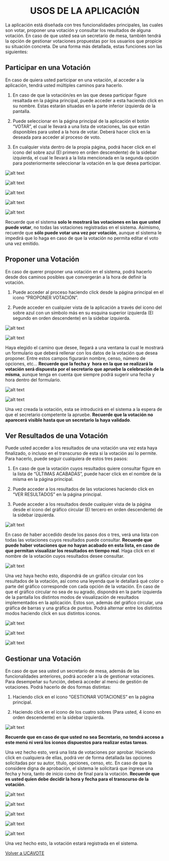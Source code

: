 <h1 align="center">USOS DE LA APLICACIÓN</h1>

La aplicación está diseñada con tres funcionalidades principales, las cuales son votar,
proponer una votación y consultar los resultados de alguna votación. En caso de que usted
sea un secretario de mesa, también tendrá la opción de gestionar votaciones propuestas por
los usuarios que propicie su situación concreta. De una forma más detallada, estas
funciones son las siguientes:

## Participar en una Votación
En caso de quiera usted participar en una votación, al acceder a la aplicación, tendrá usted
múltiples caminos para hacerlo.
1. En caso de que la votación/es en las que desea participar figure resaltada en la
página principal, puede acceder a esta haciendo click en su nombre. Estas estarán
situadas en la parte inferior izquierda de la pantalla.

2. Puede seleccionar en la página principal de la aplicación el botón “VOTAR”, el cual le
llevará a una lista de votaciones, las que están disponibles para usted a la hora de
votar. Deberá hacer click en la deseada para acceder al proceso de voto.

3. En cualquier vista dentro de la propia página, podrá hacer click en el icono del sobre
azul (El primero en orden descendente) de la sidebar izquierda, el cual le llevará a la
lista mencionada en la segunda opción para posteriormente seleccionar la votación
en la que desea participar.

![alt text](imagenes_manual/Diapositiva2.PNG)

![alt text](imagenes_manual/Diapositiva3.PNG)

![alt text](imagenes_manual/Diapositiva4.PNG)

![alt text](imagenes_manual/Diapositiva5.PNG)

![alt text](imagenes_manual/Diapositiva6.PNG)

Recuerde que el sistema **solo le mostrará las votaciones en las que usted puede votar**,
no todas las votaciones registradas en el sistema. Asimismo, recuerde que **sólo puede
votar una vez por votación**, aunque el sistema le impedirá que lo haga en caso de que la
votación no permita editar el voto una vez emitido.

## Proponer una Votación
En caso de querer proponer una votación en el sistema, podrá hacerlo desde dos caminos
posibles que convergerán a la hora de definir la votación.

1. Puede acceder al proceso haciendo click desde la página principal en el icono
“PROPONER VOTACIÓN”.

2. Puede acceder en cualquier vista de la aplicación a través del icono del sobre azul
con un símbolo más en su esquina superior izquierda (El segundo en orden
descendente) en la sidebar izquierda.

![alt text](imagenes_manual/Diapositiva8.PNG)

![alt text](imagenes_manual/Diapositiva9.PNG)

Haya elegido el camino que desee, llegará a una ventana la cual le mostrará un formulario
que deberá rellenar con los datos de la votación que desea proponer. Entre estos campos
figurarán nombre, censo, número de opciones, etc… **Recuerde que la fecha y  hora en la
que se realizará la votación será dispuesta por el secretario que apruebe la
celebración de la misma**, aunque tenga en cuenta que siempre podrá sugerir una fecha y
hora dentro del formulario.

![alt text](imagenes_manual/Diapositiva10.PNG)

![alt text](imagenes_manual/Diapositiva11.PNG)

Una vez creada la votación, esta se introducirá en el sistema a la espera de que el
secretario competente la apruebe. **Recuerde que la votación no aparecerá visible hasta
que un secretario la haya validado**.

## Ver Resultados de una Votación
Puede usted acceder a los resultados de una votación una vez esta haya finalizado, o
incluso en el transcurso de esta si la votación así lo permite. Para hacerlo, puede seguir
cualquiera de estos tres pasos:

1. En caso de que la votación cuyos resultados quiere consultar figure en la lista de
“ÚLTIMAS ACABADAS”, puede hacer click en el nombre de la misma en la página
principal.

2. Puede acceder a los resultados de las votaciones haciendo click en “VER
RESULTADOS” en la página principal.

3. Puede acceder a los resultados desde cualquier vista de la página desde el icono del
gráfico circular (El tercero en orden descendente) de la sidebar izquierda.

![alt text](imagenes_manual/Diapositiva17.PNG)

En caso de haber accedido desde los pasos dos o tres, verá una lista con todas las
votaciones cuyos resultados puede consultar. **Recuerde que puede haber votaciones que
no hayan acabado en esta lista, en caso de que permitan visualizar los resultados en
tiempo real**. Haga click en el nombre de la votación cuyos resultados desee consultar.

![alt text](imagenes_manual/Diapositiva18.PNG)

Una vez haya hecho esto, dispondrá de un gráfico circular con los resultados de la votación,
así como una leyenda que le detallará qué color o parte del gráfico corresponde con cada
opción de la votación. En caso de que el gráfico circular no sea de su agrado, dispondrá en
la parte izquierda de la pantalla los distintos modos de visualización de resultados
implementados en la aplicación. Estos son, además del gráfico circular, una gráfica de
barras y una gráfica de puntos. Podrá alternar entre los distintos modos haciendo click en
sus distintos iconos.

![alt text](imagenes_manual/Diapositiva19.PNG)

![alt text](imagenes_manual/Diapositiva20.PNG)

![alt text](imagenes_manual/Diapositiva21.PNG)


## Gestionar una Votación
En caso de que sea usted un secretario de mesa, además de las funcionalidades anteriores,
podrá acceder a la de gestionar votaciones. Para desempeñar su función, deberá acceder al
menú de gestión de votaciones. Podrá hacerlo de dos formas distintas:

1. Haciendo click en el icono “GESTIONAR VOTACIONES” en la página principal.

2. Haciendo click en el icono de los cuatro sobres (Para usted, 4 icono en orden
descendente) en la sidebar izquierda.

![alt text](imagenes_manual/Diapositiva24.PNG)

**Recuerde que en caso de que usted no sea Secretario, no tendrá acceso a este menú
ni verá los iconos dispuestos para realizar estas tareas**.

Una vez hecho esto, verá una lista de votaciones por aprobar. Haciendo click en cualquiera
de ellas, podrá ver de forma detallada las opciones solicitadas por su autor, título, opciones,
censo, etc. En caso de que la considere digna de aprobación, el sistema le solicitará que
ingrese una fecha y hora, tanto de inicio como de final para la votación. **Recuerde que es
usted quien debe decidir la hora y fecha para el transcurso de la votación**.


![alt text](imagenes_manual/Diapositiva25.PNG)

![alt text](imagenes_manual/Diapositiva26.PNG)

![alt text](imagenes_manual/Diapositiva27.PNG)

![alt text](imagenes_manual/Diapositiva28.PNG)

![alt text](imagenes_manual/Diapositiva29.PNG)

Una vez hecho esto, la votación estará registrada en el sistema.

<a href="https://ucavote.000webhostapp.com/"> Volver a UCAVOTE</a>
